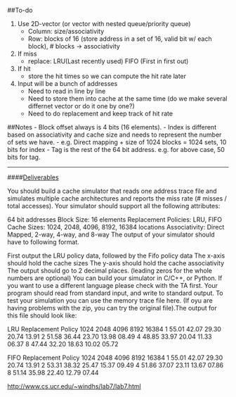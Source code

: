 ##To-do
1. Use 2D-vector (or vector with nested queue/priority queue)
    - Column: size/associativity
    - Row: blocks of 16 (store address in a set of 16, valid bit w/ each block), # blocks -> associativity
2. If miss
    - replace: LRU(Last recently used)
               FIFO (First in first out)
3. If hit
    - store the hit times so we can compute the hit rate later
4. Input will be a bunch of addresses
    - Need to read in line by line
    - Need to store them into cache at the same time (do we make several differnet vector or do it one by one?)
    - Need to do replacement and keep track of hit rate 

##Notes
    - Block offset always is 4 bits (16 elements).
    - Index is different based on associativity and cache size and needs to represent the number of sets we have.
    - e.g. Direct mapping + size of 1024 blocks = 1024 sets, 10 bits for index
    - Tag is the rest of the 64 bit address. e.g. for above case, 50 bits for tag.

---
####[Deliverables](http://www.cs.ucr.edu/~windhs/lab7/lab7.html)

You should build a cache simulator that reads one address trace file and simulates multiple cache architectures and reports the miss rate (# misses / total accesses). Your simulator should support all the following attributes:

64 bit addresses
Block Size: 16 elements
Replacement Policies: LRU, FIFO
Cache Sizes: 1024, 2048, 4096, 8192, 16384 locations
Associativity: Direct Mapped, 2-way, 4-way, and 8-way
The output of your simulator should have to following format.

First output the LRU policy data, followed by the Fifo policy data
The x-axis should hold the cache sizes
The y-axis should hold the cache associativity
The output should go to 2 decimal places. (leading zeros for the whole numbers are optional)
You can build your simulator in C/C++, or Python. If you want to use a different language please check with the TA first. Your program should read from standard input, and write to standard output. To test your simulation you can use the memory trace file here. (If oyu are having problems with the zip, you can try the original file).The output for this file should look like:

LRU Replacement Policy
1024	2048	4096	8192	16384
1	55.01	42.07	29.30	20.74	13.91
2	51.58	36.44	23.70	13.98	08.49
4	48.85	33.97	20.04	11.33	06.37
8	47.44	32.20	18.63	10.02	05.72

FIFO Replacement Policy
1024	2048	4096	8192	16384
1	55.01	42.07	29.30	20.74	13.91
2	53.31	38.32	25.47	15.37	09.49
4	51.86	37.07	23.11	13.67	07.86
8	51.14	35.98	22.40	12.79	07.44

http://www.cs.ucr.edu/~windhs/lab7/lab7.html
